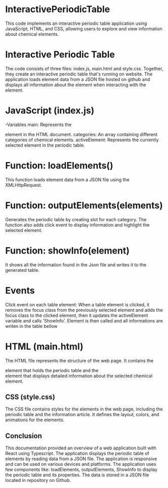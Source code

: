 # InteractivePeriodicTable
This code implements an interactive periodic table application using JavaScript, HTML, and CSS, allowing users to explore and view information about chemical elements.

# Interactive Periodic Table
The code consists of three files: index.js, main.html and style.css. Together, they create an interactive periodic table that's running on website. The application loads element data from a JSON file hosted on github and displays all information about the element when interacting with the element.

# JavaScript (index.js)
-Variables
main: Represents the <main> element in the HTML document.
categories: An array containing different categories of chemical elements.
activeElement: Represents the currently selected element in the periodic table.
  
# Function: loadElements()
This function loads element data from a JSON file using the XMLHttpRequest.

# Function: outputElements(elements)
Generates the periodic table by creating slot for each category. The function also adds click event to display information and highlight the selected element.
  
# Function: showInfo(element)
It shows all the information found in the Json file and writes it to the generated table.
  
# Events
Click event on each table element: When a table element is clicked, it removes the focus class from the previously selected element and adds the focus class to the clicked element, then it updates the activeElement variable and calls 'ShowInfo'. Element is then called and all informations are writen in the table bellow

# HTML (main.html)
The HTML file represents the structure of the web page. It contains the <main> element that holds the periodic table and the <article> element that displays detailed information about the selected chemical element.

# CSS (style.css)
The CSS file contains styles for the elements in the web page, including the periodic table and the information article. It defines the layout, colors, and animations for the elements.
  
# Conclusion
This documentation provided an overview of a web application built with React using Typescript. The application displays the periodic table of elements by reading data from a JSON file. The application is responsive and can be used on various devices and platforms. The application uses few components like: loadElements, outputElements, ShowInfo to display the periodic table and its properties. The data is stored in a JSON file located in repository on Github.
